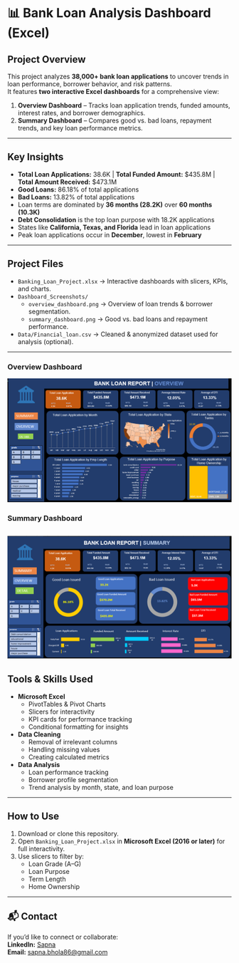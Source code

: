 # 📊 Bank Loan Analysis Dashboard (Excel)

##  Project Overview
This project analyzes **38,000+ bank loan applications** to uncover trends in loan performance, borrower behavior, and risk patterns.  
It features **two interactive Excel dashboards** for a comprehensive view:

1. **Overview Dashboard** – Tracks loan application trends, funded amounts, interest rates, and borrower demographics.
2. **Summary Dashboard** – Compares good vs. bad loans, repayment trends, and key loan performance metrics.

---

## Key Insights
- **Total Loan Applications:** 38.6K | **Total Funded Amount:** $435.8M | **Total Amount Received:** $473.1M  
- **Good Loans:** 86.18% of total applications  
- **Bad Loans:** 13.82% of total applications  
- Loan terms are dominated by **36 months (28.2K)** over **60 months (10.3K)**  
- **Debt Consolidation** is the top loan purpose with 18.2K applications  
- States like **California, Texas, and Florida** lead in loan applications  
- Peak loan applications occur in **December**, lowest in **February**

---

## Project Files
- `Banking_Loan_Project.xlsx` → Interactive dashboards with slicers, KPIs, and charts.
- `Dashboard_Screenshots/`
  - `overview_dashboard.png` → Overview of loan trends & borrower segmentation.
  - `summary_dashboard.png` → Good vs. bad loans and repayment performance.
- `Data/Financial_loan.csv` → Cleaned & anonymized dataset used for analysis (optional).

---

### **Overview Dashboard**
![Overview Dashboard](Overview_dashboard.png)

### **Summary Dashboard**
![Summary Dashboard](Summary_dashboard.png)
---

## Tools & Skills Used
- **Microsoft Excel**
  - PivotTables & Pivot Charts
  - Slicers for interactivity
  - KPI cards for performance tracking
  - Conditional formatting for insights
- **Data Cleaning**
  - Removal of irrelevant columns
  - Handling missing values
  - Creating calculated metrics
- **Data Analysis**
  - Loan performance tracking
  - Borrower profile segmentation
  - Trend analysis by month, state, and loan purpose

---

##  How to Use
1. Download or clone this repository.
2. Open `Banking_Loan_Project.xlsx` in **Microsoft Excel (2016 or later)** for full interactivity.
3. Use slicers to filter by:
   - Loan Grade (A–G)
   - Loan Purpose
   - Term Length
   - Home Ownership

---

## 📬 Contact
If you’d like to connect or collaborate:  
**LinkedIn:** [Sapna](https://www.linkedin.com/in/sapna-18785b287/)  
**Email:** sapna.bhola86@gmail.com
